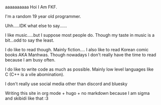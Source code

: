 aaaaaaaaaa Hoi I Am FKF.

I\'m a random 19 year old programmer.

Uhh.....IDK what else to say......

I like music.....but I suppose most people do. Though my taste in music
is a bit...odd to say the least.

I do like to read though. Mainly fiction.... I also like to read Korean
comic books AKA Manhwas. Though nowadays I don\'t really have the time
to read because I am busy often.

I do like to write code as much as possible. Mainly low level languages
like C (C++ is a vile abomination).

I don\'t really use social media other than discord and bluesky

Writing this site in org mode + hugo + no markdown because I am sigma
and skibidi like that :3
